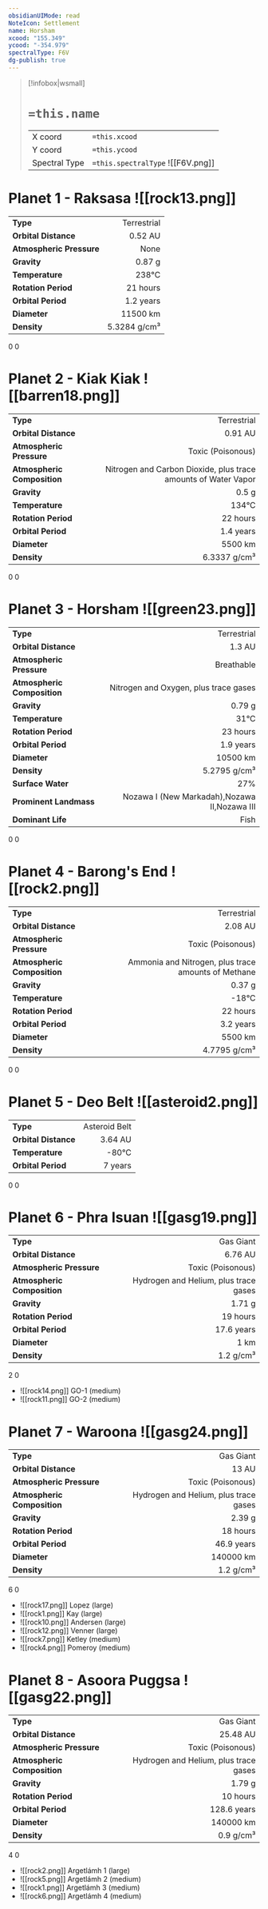 ```yaml
---
obsidianUIMode: read
NoteIcon: Settlement
name: Horsham
xcood: "155.349"
ycood: "-354.979"
spectralType: F6V
dg-publish: true
---
```

> [!infobox|wsmall]
> # `=this.name`
> | | |
> | - | - |
> | X coord | `=this.xcood` |
> | Y coord| `=this.ycood` |
> | Spectral Type | `=this.spectralType` ![[F6V.png]] |

# Planet 1 - Raksasa ![[rock13.png]]
|                             |                           |
| --------------------------- | -------------------------:|
| **Type**                    |             Terrestrial |
| **Orbital Distance**        |   0.52 AU |
| **Atmospheric Pressure**    |       None |
| **Gravity**                 |        0.87 g |
| **Temperature**             |    238°C |
| **Rotation Period**         |  21 hours |
| **Orbital Period** | 1.2 years |
| **Diameter**                |      11500 km | 
| **Density**                 |    5.3284 g/cm³ |



0
0



# Planet 2 - Kiak Kiak ![[barren18.png]]
|                             |                           |
| --------------------------- | -------------------------:|
| **Type**                    |             Terrestrial |
| **Orbital Distance**        |   0.91 AU |
| **Atmospheric Pressure**    |       Toxic (Poisonous) |
| **Atmospheric Composition** |      Nitrogen and Carbon Dioxide, plus trace amounts of Water Vapor |
| **Gravity**                 |        0.5 g |
| **Temperature**             |    134°C |
| **Rotation Period**         |  22 hours |
| **Orbital Period** | 1.4 years |
| **Diameter**                |      5500 km | 
| **Density**                 |    6.3337 g/cm³ |



0
0



# Planet 3 - Horsham ![[green23.png]]
|                             |                           |
| --------------------------- | -------------------------:|
| **Type**                    |             Terrestrial |
| **Orbital Distance**        |   1.3 AU |
| **Atmospheric Pressure**    |       Breathable |
| **Atmospheric Composition** |      Nitrogen and Oxygen, plus trace gases |
| **Gravity**                 |        0.79 g |
| **Temperature**             |    31°C |
| **Rotation Period**         |  23 hours |
| **Orbital Period** | 1.9 years |
| **Diameter**                |      10500 km | 
| **Density**                 |    5.2795 g/cm³ |
| **Surface Water**           |           27% | 
| **Prominent Landmass**      |         Nozawa I (New Markadah),Nozawa II,Nozawa III | 
| **Dominant Life**           |         Fish |



0
0



# Planet 4 - Barong's End ![[rock2.png]]
|                             |                           |
| --------------------------- | -------------------------:|
| **Type**                    |             Terrestrial |
| **Orbital Distance**        |   2.08 AU |
| **Atmospheric Pressure**    |       Toxic (Poisonous) |
| **Atmospheric Composition** |      Ammonia and Nitrogen, plus trace amounts of Methane |
| **Gravity**                 |        0.37 g |
| **Temperature**             |    -18°C |
| **Rotation Period**         |  22 hours |
| **Orbital Period** | 3.2 years |
| **Diameter**                |      5500 km | 
| **Density**                 |    4.7795 g/cm³ |



0
0



# Planet 5 - Deo Belt ![[asteroid2.png]]
|                             |                           |
| --------------------------- | -------------------------:|
| **Type**                    |             Asteroid Belt |
| **Orbital Distance**        |   3.64 AU |
| **Temperature**             |    -80°C |
| **Orbital Period** | 7 years |



0
0



# Planet 6 - Phra Isuan ![[gasg19.png]]
|                             |                           |
| --------------------------- | -------------------------:|
| **Type**                    |             Gas Giant |
| **Orbital Distance**        |   6.76 AU |
| **Atmospheric Pressure**    |       Toxic (Poisonous) |
| **Atmospheric Composition** |      Hydrogen and Helium, plus trace gases |
| **Gravity**                 |        1.71 g |
| **Rotation Period**         |  19 hours |
| **Orbital Period** | 17.6 years |
| **Diameter**                |      1 km | 
| **Density**                 |    1.2 g/cm³ |



2
0

- ![[rock14.png]] GO-1 (medium)
- ![[rock11.png]] GO-2 (medium)


# Planet 7 - Waroona ![[gasg24.png]]
|                             |                           |
| --------------------------- | -------------------------:|
| **Type**                    |             Gas Giant |
| **Orbital Distance**        |   13 AU |
| **Atmospheric Pressure**    |       Toxic (Poisonous) |
| **Atmospheric Composition** |      Hydrogen and Helium, plus trace gases |
| **Gravity**                 |        2.39 g |
| **Rotation Period**         |  18 hours |
| **Orbital Period** | 46.9 years |
| **Diameter**                |      140000 km | 
| **Density**                 |    1.2 g/cm³ |



6
0

- ![[rock17.png]] Lopez (large)
- ![[rock1.png]] Kay (large)
- ![[rock10.png]] Andersen (large)
- ![[rock12.png]] Venner (large)
- ![[rock7.png]] Ketley (medium)
- ![[rock4.png]] Pomeroy (medium)


# Planet 8 - Asoora Puggsa ![[gasg22.png]]
|                             |                           |
| --------------------------- | -------------------------:|
| **Type**                    |             Gas Giant |
| **Orbital Distance**        |   25.48 AU |
| **Atmospheric Pressure**    |       Toxic (Poisonous) |
| **Atmospheric Composition** |      Hydrogen and Helium, plus trace gases |
| **Gravity**                 |        1.79 g |
| **Rotation Period**         |  10 hours |
| **Orbital Period** | 128.6 years |
| **Diameter**                |      140000 km | 
| **Density**                 |    0.9 g/cm³ |



4
0

- ![[rock2.png]] Argetlámh 1 (large)
- ![[rock5.png]] Argetlámh 2 (medium)
- ![[rock1.png]] Argetlámh 3 (medium)
- ![[rock6.png]] Argetlámh 4 (medium)


